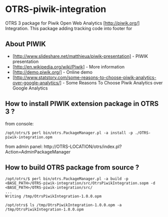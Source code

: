 OTRS-piwik-integration
======================

OTRS 3 package for Piwik Open Web Analytics [http://piwik.org/] Integration.
This package adding tracking code into footer for

About PIWIK
----------
 * [http://www.slideshare.net/matthieua/piwik-presentation] - PIWIK presentation
 * [http://en.wikipedia.org/wiki/Piwik] - More information
 * [http://demo.piwik.org/] - Online demo
 * [http://www.statstory.com/some-reasons-to-choose-piwik-analytics-over-google-analytics/] - Some Reasons To Choose Piwik Analytics over Google Analytics

How to install PIWIK extension package in OTRS 3 ?
--------------------------------------------

from console:
```
/opt/otrs/$ perl bin/otrs.PackageManager.pl -a install -p ./OTRS-piwik-integration.opm
```

from admin panel:
http://OTRS-LOCATION/otrs/index.pl?Action=AdminPackageManager


How to build OTRS package from source ?
----------------------------------
```
/opt/otrs/$ perl bin/otrs.PackageManager.pl -a build -p <BASE_PATH>/OTRS-piwik-integration/src/OtrsPiwikIntegration.sopm -d <BASE_PATH>/OTRS-piwik-integration/src/
...
Writing /tmp/OtrsPiwikIntegration-1.0.0.opm

/opt/otrs$ ls /tmp/OtrsPiwikIntegration-1.0.0.opm -a
/tmp/OtrsPiwikIntegration-1.0.0.opm
```

